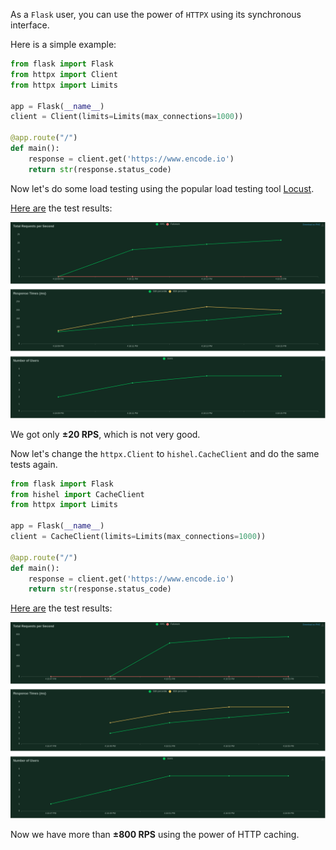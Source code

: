 As a `Flask` user, you can use the power of `HTTPX` using its synchronous interface.

Here is a simple example:

``` python
from flask import Flask
from httpx import Client
from httpx import Limits

app = Flask(__name__)
client = Client(limits=Limits(max_connections=1000))

@app.route("/")
def main():
    response = client.get('https://www.encode.io')
    return str(response.status_code)
```

Now let's do some load testing using the popular load testing tool [Locust](https://locust.io/).

[Here are](https://raw.githubusercontent.com/karosis88/hishel/master/docs/static/flask_without_cache.png) the test results:

<a href="https://raw.githubusercontent.com/karosis88/hishel/master/docs/static/flask_without_cache.png">
    <img src="https://raw.githubusercontent.com/karosis88/hishel/master/docs/static/flask_without_cache.png" alt="pypi">
</a>

We got only **±20 RPS**, which is not very good.

Now let's change the `httpx.Client` to `hishel.CacheClient` and do the same tests again.

``` python hl_lines="2 6"
from flask import Flask
from hishel import CacheClient
from httpx import Limits

app = Flask(__name__)
client = CacheClient(limits=Limits(max_connections=1000))

@app.route("/")
def main():
    response = client.get('https://www.encode.io')
    return str(response.status_code)
```

[Here are](https://raw.githubusercontent.com/karosis88/hishel/master/docs/static/flask_with_cache.png) the test results:

<a href="https://raw.githubusercontent.com/karosis88/hishel/master/docs/static/flask_with_cache.png">
    <img src="https://raw.githubusercontent.com/karosis88/hishel/master/docs/static/flask_with_cache.png" alt="pypi">
</a>

Now we have more than **±800 RPS** using the power of HTTP caching.